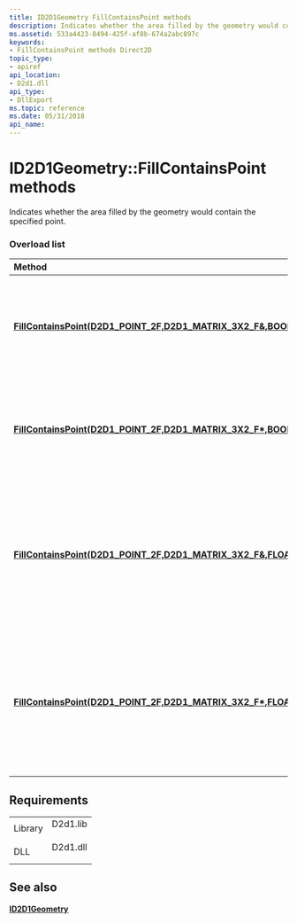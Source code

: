 ```yaml
---
title: ID2D1Geometry FillContainsPoint methods
description: Indicates whether the area filled by the geometry would contain the specified point.
ms.assetid: 533a4423-8494-425f-af8b-674a2abc897c
keywords:
- FillContainsPoint methods Direct2D
topic_type:
- apiref
api_location:
- D2d1.dll
api_type:
- DllExport
ms.topic: reference
ms.date: 05/31/2018
api_name: 
---
```


# ID2D1Geometry::FillContainsPoint methods

Indicates whether the area filled by the geometry would contain the specified point.

### Overload list



| Method                                                                                                                                                             | Description                                                                                                                               |
|:-------------------------------------------------------------------------------------------------------------------------------------------------------------------|:------------------------------------------------------------------------------------------------------------------------------------------|
| [**FillContainsPoint(D2D1\_POINT\_2F,D2D1\_MATRIX\_3X2\_F&,BOOL\*)**](/windows/win32/api/d2d1/nf-d2d1-id2d1geometry-fillcontainspoint(d2d1_point_2f_constd2d1_matrix_3x2_f__bool))              | Indicates whether the area filled by the geometry would contain the specified point. <br/>                                          |
| [**FillContainsPoint(D2D1\_POINT\_2F,D2D1\_MATRIX\_3X2\_F\*,BOOL\*)**](/windows/win32/api/d2d1/nf-d2d1-id2d1geometry-fillcontainspoint(d2d1_point_2f_constd2d1_matrix_3x2_f_bool))             | Indicates whether the area filled by this geometry would contain the specified point.<br/>                                          |
| [**FillContainsPoint(D2D1\_POINT\_2F,D2D1\_MATRIX\_3X2\_F&,FLOAT,BOOL\*)**](/windows/win32/api/d2d1/nf-d2d1-id2d1geometry-fillcontainspoint(d2d1_point_2f_constd2d1_matrix_3x2_f__float_bool))  | Indicates whether the area filled by the geometry would contain the specified point given the specified flattening tolerance.<br/>  |
| [**FillContainsPoint(D2D1\_POINT\_2F,D2D1\_MATRIX\_3X2\_F\*,FLOAT,BOOL\*)**](/windows/win32/api/d2d1/nf-d2d1-id2d1geometry-fillcontainspoint(d2d1_point_2f_constd2d1_matrix_3x2_f_float_bool)) | Indicates whether the area filled by the geometry would contain the specified point given the specified flattening tolerance. <br/> |



## Requirements



|                    |                                                                                     |
|--------------------|-------------------------------------------------------------------------------------|
| Library<br/> | <dl> <dt>D2d1.lib</dt> </dl> |
| DLL<br/>     | <dl> <dt>D2d1.dll</dt> </dl> |



## See also

<dl> <dt>

[**ID2D1Geometry**](/windows/win32/api/d2d1/nn-d2d1-id2d1geometry)
</dt> </dl>

 

